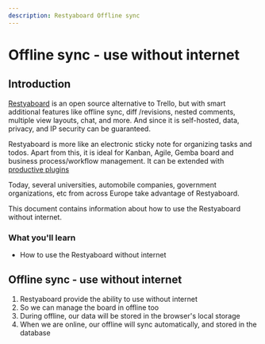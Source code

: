```yaml
---
description: Restyaboard Offline sync
---
```


# Offline sync - use without internet

## Introduction

[Restyaboard](https://restya.com/board) is an open source alternative to Trello, but with smart additional features like offline sync, diff /revisions, nested comments, multiple view layouts, chat, and more. And since it is self-hosted, data, privacy, and IP security can be guaranteed.

Restyaboard is more like an electronic sticky note for organizing tasks and todos. Apart from this, it is ideal for Kanban, Agile, Gemba board and business process/workflow management. It can be extended with [productive plugins](https://restya.com/board/apps "productive plugins")

Today, several universities, automobile companies, government organizations, etc from across Europe take advantage of Restyaboard.

This document contains information about how to use the Restyaboard without internet.

### What you'll learn

*   How to use the Restyaboard without internet

## Offline sync - use without internet

1.  Restyaboard provide the ability to use without internet
2.  So we can manage the board in offline too
3.  During offline, our data will be stored in the browser's local storage
4.  When we are online, our offline will sync automatically, and stored in the database